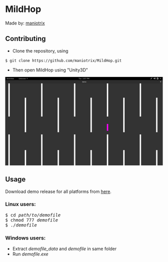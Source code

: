 # MildHop

Made by: [maniotrix](https://github.com/maniotrix)

## Contributing

* Clone the repository, using

```
$ git clone https://github.com/maniotrix/MildHop.git
```

* Then open MildHop using "Unity3D"

![Screenshot](demo.png)

## Usage

Download demo release for all platforms from [here](https://www.dropbox.com/sh/m4wgh562rv37hh7/AAAPxytoqkgi2UQD_YjEdnmOa?dl=0).

### Linux users:

<pre>
$ cd <i>path/to/demofile</i>
$ chmod 777 <i>demofile</i>
$ ./<i>demofile</i>
</pre>

### Windows users:

* Extract *demofile_data* and *demofile* in same folder
* Run *demofile.exe*
